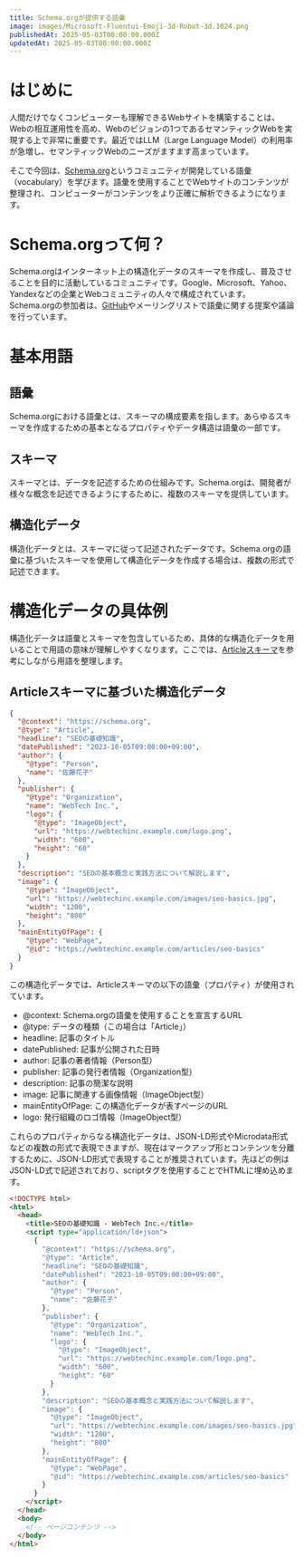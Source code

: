 ```yaml
---
title: Schema.orgが提供する語彙
image: images/Microsoft-Fluentui-Emoji-3d-Robot-3d.1024.png
publishedAt: 2025-05-03T00:00:00.000Z
updatedAt: 2025-05-03T00:00:00.000Z
---
```

# はじめに

人間だけでなくコンピューターも理解できるWebサイトを構築することは、Webの相互運用性を高め、Webのビジョンの1つであるセマンティックWebを実現する上で非常に重要です。最近ではLLM（Large Language Model）の利用率が急増し、セマンティックWebのニーズがますます高まっています。

そこで今回は、[Schema.org](https://schema.org)というコミュニティが開発している語彙（vocabulary）を学びます。語彙を使用することでWebサイトのコンテンツが整理され、コンピューターがコンテンツをより正確に解析できるようになります。

# Schema.orgって何？

Schema.orgはインターネット上の構造化データのスキーマを作成し、普及させることを目的に活動しているコミュニティです。Google、Microsoft、Yahoo、Yandexなどの企業とWebコミュニティの人々で構成されています。Schema.orgの参加者は、[GitHub](https://github.com/schemaorg)やメーリングリストで語彙に関する提案や議論を行っています。

# 基本用語

## 語彙

Schema.orgにおける語彙とは、スキーマの構成要素を指します。あらゆるスキーマを作成するための基本となるプロパティやデータ構造は語彙の一部です。

## スキーマ

スキーマとは、データを記述するための仕組みです。Schema.orgは、開発者が様々な概念を記述できるようにするために、複数のスキーマを提供しています。

## 構造化データ

構造化データとは、スキーマに従って記述されたデータです。Schema.orgの語彙に基づいたスキーマを使用して構造化データを作成する場合は、複数の形式で記述できます。

# 構造化データの具体例

構造化データは語彙とスキーマを包含しているため、具体的な構造化データを用いることで用語の意味が理解しやすくなります。ここでは、[Articleスキーマ](https://schema.org/Article)を参考にしながら用語を整理します。

## Articleスキーマに基づいた構造化データ

```json
{
  "@context": "https://schema.org",
  "@type": "Article",
  "headline": "SEOの基礎知識",
  "datePublished": "2023-10-05T09:00:00+09:00",
  "author": {
    "@type": "Person",
    "name": "佐藤花子"
  },
  "publisher": {
    "@type": "Organization",
    "name": "WebTech Inc.",
    "logo": {
      "@type": "ImageObject",
      "url": "https://webtechinc.example.com/logo.png",
      "width": "600",
      "height": "60"
    }
  },
  "description": "SEOの基本概念と実践方法について解説します",
  "image": {
    "@type": "ImageObject",
    "url": "https://webtechinc.example.com/images/seo-basics.jpg",
    "width": "1200",
    "height": "800"
  },
  "mainEntityOfPage": {
    "@type": "WebPage",
    "@id": "https://webtechinc.example.com/articles/seo-basics"
  }
}
```

この構造化データでは、Articleスキーマの以下の語彙（プロパティ）が使用されています。

-   @context: Schema.orgの語彙を使用することを宣言するURL
-   @type: データの種類（この場合は「Article」）
-   headline: 記事のタイトル
-   datePublished: 記事が公開された日時
-   author: 記事の著者情報（Person型）
-   publisher: 記事の発行者情報（Organization型）
-   description: 記事の簡潔な説明
-   image: 記事に関連する画像情報（ImageObject型）
-   mainEntityOfPage: この構造化データが表すページのURL
-   logo: 発行組織のロゴ情報（ImageObject型）

これらのプロパティからなる構造化データは、JSON-LD形式やMicrodata形式などの複数の形式で表現できますが、現在はマークアップ形とコンテンツを分離するために、JSON-LD形式で表現することが推奨されています。先ほどの例はJSON-LD式で記述されており、scriptタグを使用することでHTMLに埋め込めます。

```html
<!DOCTYPE html>
<html>
  <head>
    <title>SEOの基礎知識 - WebTech Inc.</title>
    <script type="application/ld+json">
      {
        "@context": "https://schema.org",
        "@type": "Article",
        "headline": "SEOの基礎知識",
        "datePublished": "2023-10-05T09:00:00+09:00",
        "author": {
          "@type": "Person",
          "name": "佐藤花子"
        },
        "publisher": {
          "@type": "Organization",
          "name": "WebTech Inc.",
          "logo": {
            "@type": "ImageObject",
            "url": "https://webtechinc.example.com/logo.png",
            "width": "600",
            "height": "60"
          }
        },
        "description": "SEOの基本概念と実践方法について解説します",
        "image": {
          "@type": "ImageObject",
          "url": "https://webtechinc.example.com/images/seo-basics.jpg",
          "width": "1200",
          "height": "800"
        },
        "mainEntityOfPage": {
          "@type": "WebPage",
          "@id": "https://webtechinc.example.com/articles/seo-basics"
        }
      }
    </script>
  </head>
  <body>
    <!-- ページコンテンツ -->
  </body>
</html>
```